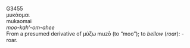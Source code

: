 <body>
  <p>G3455<br>  μυκάομαι  <br> mukaomai  <br><i>moo-kah‘-om-ahee </i><br>From a presumed derivative of   μύζω    muzō   (to “moo”); to <i>bellow</i> (<i>roar</i>): - roar.<br></p>
 </body>